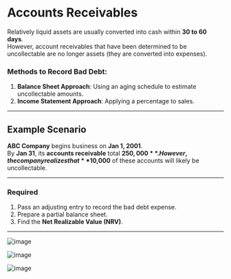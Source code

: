 # Accounts Receivables

Relatively liquid assets are usually converted into cash within **30 to 60 days**.  
However, account receivables that have been determined to be uncollectable are no longer assets (they are converted into expenses).  

### Methods to Record Bad Debt:
1. **Balance Sheet Approach**: Using an aging schedule to estimate uncollectable amounts.  
2. **Income Statement Approach**: Applying a percentage to sales.

---

## Example Scenario

**ABC Company** begins business on **Jan 1, 2001**.  
By **Jan 31**, its **accounts receivable** total **$250,000**.  
However, the company realizes that **$10,000** of these accounts will likely be uncollectable.  

---

### **Required**
1. Pass an adjusting entry to record the bad debt expense.  
2. Prepare a partial balance sheet.  
3. Find the **Net Realizable Value (NRV)**.

---

![image](https://github.com/user-attachments/assets/9e061338-6ebb-473a-9962-751f3e436b23)

![image](https://github.com/user-attachments/assets/d8021d3b-4a28-4027-81aa-ec29307d193e)

![image](https://github.com/user-attachments/assets/19d09ba0-7d55-434b-afb0-4e0f5935129d)
